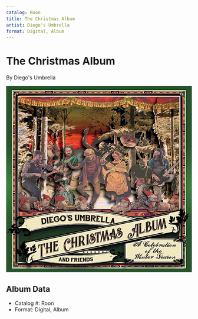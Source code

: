 ```yaml
---
catalog: Roon
title: The Christmas Album
artist: Diego's Umbrella
format: Digital, Album
---
```


# The Christmas Album

By Diego's Umbrella

![](../../assets/albumcovers/Diegos_Umbrella-The_Christmas_Album.png)

## Album Data

- Catalog #: Roon
- Format: Digital, Album

